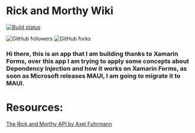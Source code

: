 # Rick and Morthy Wiki

[![Build status](https://build.appcenter.ms/v0.1/apps/1cad1372-f915-4360-9355-0cb00cfecb73/branches/master/badge)](https://appcenter.ms)

<!-- CUSTOM-BADGES:START-->
![GitHub followers](https://img.shields.io/github/followers/LuisiitoDev?style=flat-square)
![GitHub forks](https://img.shields.io/github/forks/LuisiitoDev/RickAndMorthy?style=flat-square)

### Hi there, this is an app that I am building thanks to Xamarin Forms, over this app I am trying to apply some concepts about Dependency Injection and how it works on Xamarin Forms, as soon as Microsoft releases MAUI, I am going to migrate it to MAUI.


# Resources:

[The Rick and Morthy API by Axel Fuhrmann](https://rickandmortyapi.com/)
